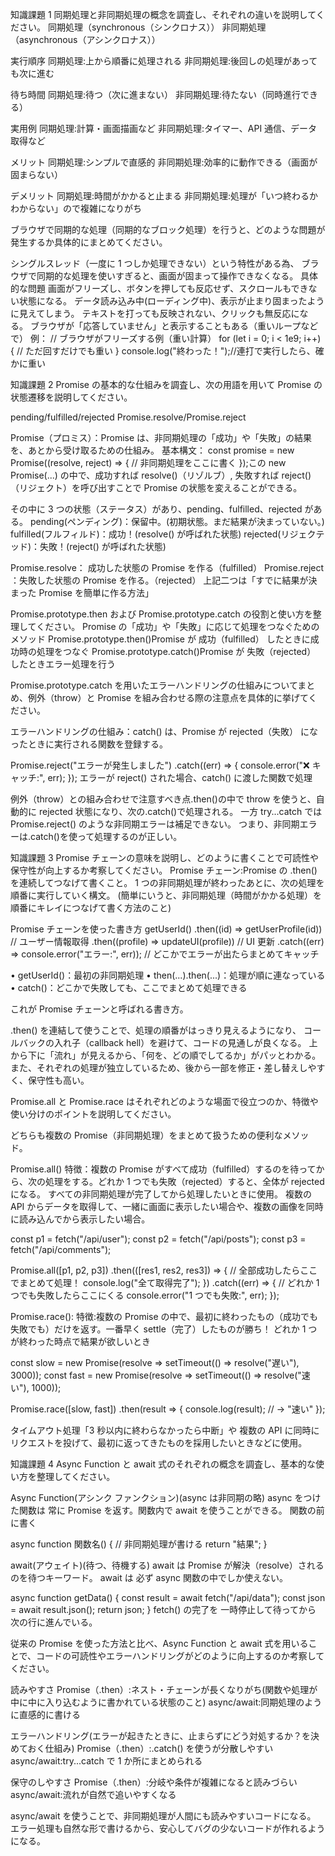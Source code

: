 知識課題 1
同期処理と非同期処理の概念を調査し、それぞれの違いを説明してください。
同期処理（synchronous（シンクロナス））
非同期処理（asynchronous（アシンクロナス））

実行順序
同期処理:上から順番に処理される
非同期処理:後回しの処理があっても次に進む

待ち時間
同期処理:待つ（次に進まない）
非同期処理:待たない（同時進行できる）

実用例
同期処理:計算・画面描画など
非同期処理:タイマー、API 通信、データ取得など

メリット
同期処理:シンプルで直感的
非同期処理:効率的に動作できる（画面が固まらない）

デメリット
同期処理:時間がかかると止まる
非同期処理:処理が「いつ終わるかわからない」ので複雑になりがち

ブラウザで同期的な処理（同期的なブロック処理）を行うと、どのような問題が発生するか具体的にまとめてください。

シングルスレッド（一度に 1 つしか処理できない）という特性がある為、
ブラウザで同期的な処理を使いすぎると、画面が固まって操作できなくなる。
具体的な問題
画面がフリーズし、ボタンを押しても反応せず、スクロールもできない状態になる。
データ読み込み中(ローディング中)、表示が止まり固まったように見えてしまう。
テキストを打っても反映されない、クリックも無反応になる。
ブラウザが「応答していません」と表示することもある（重いループなどで）
例：
// ブラウザがフリーズする例（重い計算）
for (let i = 0; i < 1e9; i++) {
// ただ回すだけでも重い
}
console.log("終わった！");//連打で実行したら、確かに重い

知識課題 2
Promise の基本的な仕組みを調査し、次の用語を用いて Promise の状態遷移を説明してください。

pending/fulfilled/rejected
Promise.resolve/Promise.reject

Promise（プロミス）：Promise は、非同期処理の「成功」や「失敗」の結果を、あとから受け取るための仕組み。
基本構文：
const promise = new Promise((resolve, reject) => {
// 非同期処理をここに書く
});この new Promise(...) の中で、成功すれば resolve()（リゾルブ）, 失敗すれば reject() （リジェクト）を呼び出すことで
Promise の状態を変えることができる。

その中に 3 つの状態（ステータス）があり、pending、fulfilled、rejected がある。
pending(ペンディング)：保留中。(初期状態。まだ結果が決まっていない。)
fulfilled(フルフィルド)：成功！(resolve() が呼ばれた状態)
rejected(リジェクテッド)：失敗！(reject() が呼ばれた状態)

Promise.resolve： 成功した状態の Promise を作る（fulfilled）
Promise.reject ：失敗した状態の Promise を作る。（rejected）
上記二つは「すでに結果が決まった Promise を簡単に作る方法」

Promise.prototype.then および Promise.prototype.catch の役割と使い方を整理してください。
Promise の「成功」や「失敗」に応じて処理をつなぐためのメソッド
Promise.prototype.then()Promise が 成功（fulfilled） したときに成功時の処理をつなぐ
Promise.prototype.catch()Promise が 失敗（rejected） したときエラー処理を行う

Promise.prototype.catch を用いたエラーハンドリングの仕組みについてまとめ、例外（throw）と Promise を組み合わせる際の注意点を具体的に挙げてください。

エラーハンドリングの仕組み：catch() は、Promise が rejected（失敗） になったときに実行される関数を登録する。

Promise.reject("エラーが発生しました")
.catch((err) => {
console.error("❌ キャッチ:", err);
});
エラーが reject() された場合、catch() に渡した関数で処理

例外（throw）との組み合わせで注意すべき点.then()の中で throw を使うと、自動的に rejected 状態になり、次の.catch()で処理される。
一方 try...catch では Promise.reject() のような非同期エラーは補足できない。
つまり、非同期エラーは.catch()を使って処理するのが正しい。

知識課題 3
Promise チェーンの意味を説明し、どのように書くことで可読性や保守性が向上するか考察してください。
Promise チェーン:Promise の .then() を連続してつなげて書くこと。
1 つの非同期処理が終わったあとに、次の処理を順番に実行していく構文。
(簡単にいうと、非同期処理（時間がかかる処理）を順番にキレイにつなげて書く方法のこと)

Promise チェーンを使った書き方
getUserId()
.then((id) => getUserProfile(id)) // ユーザー情報取得
.then((profile) => updateUI(profile)) // UI 更新
.catch((err) => console.error("エラー:", err)); // どこかでエラーが出たらまとめてキャッチ

• getUserId()：最初の非同期処理
• then(...).then(...)：処理が順に連なっている
• catch()：どこかで失敗しても、ここでまとめて処理できる

これが Promise チェーンと呼ばれる書き方。

.then() を連結して使うことで、処理の順番がはっきり見えるようになり、
コールバックの入れ子（callback hell）を避けて、コードの見通しが良くなる。
上から下に「流れ」が見えるから、「何を、どの順でしてるか」がパッとわかる。
また、それぞれの処理が独立しているため、後から一部を修正・差し替えしやすく、保守性も高い。

Promise.all と Promise.race はそれぞれどのような場面で役立つのか、特徴や使い分けのポイントを説明してください。

どちらも複数の Promise（非同期処理）をまとめて扱うための便利なメソッド。

Promise.all()
特徴：複数の Promise がすべて成功（fulfilled）するのを待ってから、次の処理をする。どれか 1 つでも失敗（rejected）すると、全体が rejected になる。
すべての非同期処理が完了してから処理したいときに使用。
複数の API からデータを取得して、一緒に画面に表示したい場合や、複数の画像を同時に読み込んでから表示したい場合。

const p1 = fetch("/api/user");
const p2 = fetch("/api/posts");
const p3 = fetch("/api/comments");

Promise.all([p1, p2, p3])
.then(([res1, res2, res3]) => {
// 全部成功したらここでまとめて処理！
console.log("全て取得完了");
})
.catch((err) => {
// どれか 1 つでも失敗したらここにくる
console.error("1 つでも失敗:", err);
});

Promise.race():
特徴:複数の Promise の中で、最初に終わったもの（成功でも失敗でも）だけを返す。一番早く settle（完了）したものが勝ち！
どれか 1 つが終わった時点で結果が欲しいとき

const slow = new Promise(resolve => setTimeout(() => resolve("遅い"), 3000));
const fast = new Promise(resolve => setTimeout(() => resolve("速い"), 1000));

Promise.race([slow, fast])
.then(result => {
console.log(result); // → "速い"
});

タイムアウト処理「3 秒以内に終わらなかったら中断」や
複数の API に同時にリクエストを投げて、最初に返ってきたものを採用したいときなどに使用。

知識課題 4
Async Function と await 式のそれぞれの概念を調査し、基本的な使い方を整理してください。

Async Function(アシンク ファンクション)(async は非同期の略)
async をつけた関数は 常に Promise を返す。関数内で await を使うことができる。
関数の前に書く

async function 関数名() {
// 非同期処理が書ける
return "結果";
}

await(アウェイト)(待つ、待機する)
await は Promise が解決（resolve）されるのを待つキーワード。
await は 必ず async 関数の中でしか使えない。

async function getData() {
const result = await fetch("/api/data");
const json = await result.json();
return json;
}
fetch() の完了を 一時停止して待ってから 次の行に進んでいる。

従来の Promise を使った方法と比べ、Async Function と await 式を用いることで、コードの可読性やエラーハンドリングがどのように向上するのか考察してください。

読みやすさ
Promise（.then）:ネスト・チェーンが長くなりがち(関数や処理が中に中に入り込むように書かれている状態のこと)
async/await:同期処理のように直感的に書ける

エラーハンドリング(エラーが起きたときに、止まらずにどう対処するか？を決めておく仕組み)
Promise（.then）:.catch() を使うが分散しやすい
async/await:try...catch で 1 か所にまとめられる

保守のしやすさ
Promise（.then）:分岐や条件が複雑になると読みづらい
async/await:流れが自然で追いやすくなる

async/await を使うことで、非同期処理が人間にも読みやすいコードになる。
エラー処理も自然な形で書けるから、安心してバグの少ないコードが作れるようになる。
